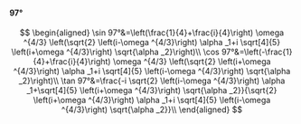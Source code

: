 #### 97°

$$
\begin{aligned}
\sin 97°&=\left(\frac{1}{4}+\frac{i}{4}\right) \omega ^{4/3} \left(\sqrt{2} \left(i-\omega ^{4/3}\right) \alpha _1+i \sqrt[4]{5} \left(i+\omega ^{4/3}\right)
\sqrt{\alpha _2}\right)\\
\cos 97°&=\left(-\frac{1}{4}+\frac{i}{4}\right) \omega ^{4/3} \left(\sqrt{2} \left(i+\omega ^{4/3}\right) \alpha _1+i \sqrt[4]{5} \left(i-\omega ^{4/3}\right)
\sqrt{\alpha _2}\right)\\
\tan 97°&=\frac{-i \sqrt{2} \left(i-\omega ^{4/3}\right) \alpha _1+\sqrt[4]{5} \left(i+\omega ^{4/3}\right) \sqrt{\alpha _2}}{\sqrt{2} \left(i+\omega ^{4/3}\right)
\alpha _1+i \sqrt[4]{5} \left(i-\omega ^{4/3}\right) \sqrt{\alpha _2}}\\
\end{aligned}
$$

